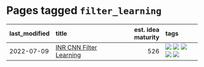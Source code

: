 # Pages tagged `filter_learning`

|last_modified|title|est. idea maturity|tags
|:---|:---|---:|:---|
|2022-07-09|[INR CNN Filter Learning](../INR_CNN_filter_learning.md)|526|[![](https://img.shields.io/badge/tag-CNN-82f36e)](../tags/CNN.md) [![](https://img.shields.io/badge/tag-INR-ac8815)](../tags/INR.md) [![](https://img.shields.io/badge/tag-deep_learning-161a53)](../tags/deep_learning.md) [![](https://img.shields.io/badge/tag-experimental-d5ffe)](../tags/experimental.md) [![](https://img.shields.io/badge/tag-filter_learning-b3194)](../tags/filter_learning.md)|
